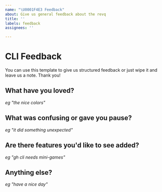 ```yaml
---
name: "\U0001F4E3 Feedback"
about: Give us general feedback about the revq
title: ''
labels: feedback
assignees: ''

---
```


# CLI Feedback

You can use this template to give us structured feedback or just wipe it and leave us a note. Thank you!

## What have you loved?

_eg "the nice colors"_

## What was confusing or gave you pause?

_eg "it did something unexpected"_

## Are there features you'd like to see added?

_eg "gh cli needs mini-games"_

## Anything else?

_eg "have a nice day"_
